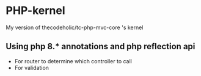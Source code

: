 # PHP-kernel
 My version of thecodeholic/tc-php-mvc-core 's kernel
 
## Using php 8.* annotations and php reflection api
- For router to determine which controller to call
- For validation
